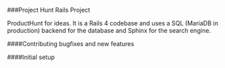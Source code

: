 ###Project Hunt Rails Project

ProductHunt for ideas. It is a Rails 4 codebase and uses a
SQL (MariaDB in production) backend for the database and Sphinx for the search
engine.

####Contributing bugfixes and new features


####Initial setup
